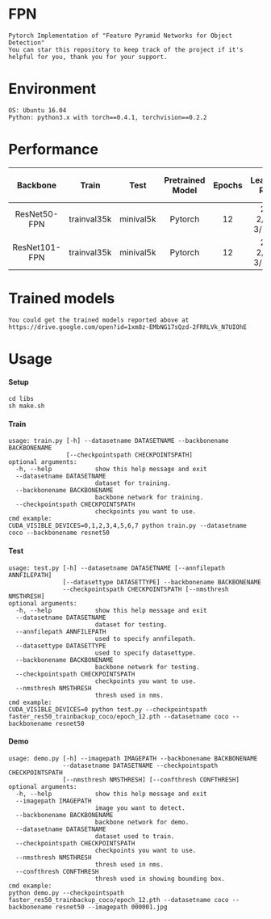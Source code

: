 # FPN
```
Pytorch Implementation of "Feature Pyramid Networks for Object Detection"
You can star this repository to keep track of the project if it's helpful for you, thank you for your support.
```


# Environment
```
OS: Ubuntu 16.04
Python: python3.x with torch==0.4.1, torchvision==0.2.2
```


# Performance
|  Backbone      | Train       |  Test         |  Pretrained Model  |  Epochs  |	Learning Rate		|    RoI per image   |   AP      					|
|  :----:        | :----:      |  :----:       |  :----:    	    |  :----:  |	:----:				|   :----:  		 |   :----: 				    |
| ResNet50-FPN   | trainval35k |  minival5k    |  Pytorch		    |  12	   |	2e-2/2e-3/2e-4   	|	512              |   -                          |
| ResNet101-FPN  | trainval35k |  minival5k    |  Pytorch   	    |  12	   |	2e-2/2e-3/2e-4		|	512  			 |	 -							|


# Trained models
```
You could get the trained models reported above at 
https://drive.google.com/open?id=1xm8z-EMbNG17sQzd-2FRRLVk_N7UIOhE
```


# Usage
#### Setup
```
cd libs
sh make.sh
```
#### Train
```
usage: train.py [-h] --datasetname DATASETNAME --backbonename BACKBONENAME
                [--checkpointspath CHECKPOINTSPATH]
optional arguments:
  -h, --help            show this help message and exit
  --datasetname DATASETNAME
                        dataset for training.
  --backbonename BACKBONENAME
                        backbone network for training.
  --checkpointspath CHECKPOINTSPATH
                        checkpoints you want to use.
cmd example:
CUDA_VISIBLE_DEVICES=0,1,2,3,4,5,6,7 python train.py --datasetname coco --backbonename resnet50
```
#### Test
```
usage: test.py [-h] --datasetname DATASETNAME [--annfilepath ANNFILEPATH]
               [--datasettype DATASETTYPE] --backbonename BACKBONENAME
               --checkpointspath CHECKPOINTSPATH [--nmsthresh NMSTHRESH]
optional arguments:
  -h, --help            show this help message and exit
  --datasetname DATASETNAME
                        dataset for testing.
  --annfilepath ANNFILEPATH
                        used to specify annfilepath.
  --datasettype DATASETTYPE
                        used to specify datasettype.
  --backbonename BACKBONENAME
                        backbone network for testing.
  --checkpointspath CHECKPOINTSPATH
                        checkpoints you want to use.
  --nmsthresh NMSTHRESH
                        thresh used in nms.
cmd example:
CUDA_VISIBLE_DEVICES=0 python test.py --checkpointspath faster_res50_trainbackup_coco/epoch_12.pth --datasetname coco --backbonename resnet50
```
#### Demo
```
usage: demo.py [-h] --imagepath IMAGEPATH --backbonename BACKBONENAME
               --datasetname DATASETNAME --checkpointspath CHECKPOINTSPATH
               [--nmsthresh NMSTHRESH] [--confthresh CONFTHRESH]
optional arguments:
  -h, --help            show this help message and exit
  --imagepath IMAGEPATH
                        image you want to detect.
  --backbonename BACKBONENAME
                        backbone network for demo.
  --datasetname DATASETNAME
                        dataset used to train.
  --checkpointspath CHECKPOINTSPATH
                        checkpoints you want to use.
  --nmsthresh NMSTHRESH
                        thresh used in nms.
  --confthresh CONFTHRESH
                        thresh used in showing bounding box.
cmd example:
python demo.py --checkpointspath faster_res50_trainbackup_coco/epoch_12.pth --datasetname coco --backbonename resnet50 --imagepath 000001.jpg
```